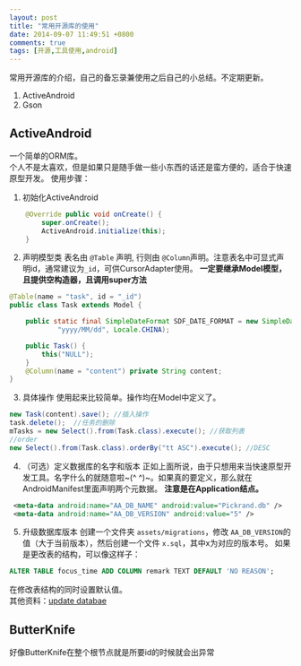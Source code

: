 ```yaml
---
layout: post
title: "常用开源库的使用"
date: 2014-09-07 11:49:51 +0800
comments: true
tags: [开源,工具使用,android]
---
```

常用开源库的介绍，自己的备忘录兼使用之后自己的小总结。不定期更新。  

1. ActiveAndroid
2. Gson

<!--more-->

ActiveAndroid
-----------------
一个简单的ORM库。  
个人不是太喜欢，但是如果只是随手做一些小东西的话还是蛮方便的，适合于快速原型开发。
使用步骤：

1. 初始化ActiveAndroid
```java
	@Override public void onCreate() {
		super.onCreate();
		ActiveAndroid.initialize(this);
	}
```
2. 声明模型类
表名由 `@Table` 声明, 行则由 `@Column`声明。注意表名中可显式声明id，通常建议为`_id`，可供CursorAdapter使用。
**一定要继承Model模型，且提供空构造器，且调用super方法**
```java
@Table(name = "task", id = "_id")
public class Task extends Model {

	public static final SimpleDateFormat SDF_DATE_FORMAT = new SimpleDateFormat(
			"yyyy/MM/dd", Locale.CHINA);

	public Task() {
		this("NULL");
	}
	@Column(name = "content") private String content;
}
```
3. 具体操作
使用起来比较简单。操作均在Model中定义了。
```java
new Task(content).save(); //插入操作
task.delete();	//任务的删除
mTasks = new Select().from(Task.class).execute(); //获取列表
//order
new Select().from(Task.class).orderBy("tt ASC").execute(); //DESC
```
4. （可选）定义数据库的名字和版本
正如上面所说，由于只想用来当快速原型开发工具。名字什么的就随意啦~(^ ^)~。如果真的要定义，那么就在AndroidManifest里面声明两个元数据。
**注意是在Application结点。**
```xml
 <meta-data android:name="AA_DB_NAME" android:value="Pickrand.db" />
 <meta-data android:name="AA_DB_VERSION" android:value="5" />
```

5. 升级数据库版本
创建一个文件夹 `assets/migrations`，修改 `AA_DB_VERSION`的值（大于当前版本），然后创建一个文件 `x.sql`，其中x为对应的版本号。
如果是更改表的结构，可以像这样子：
```sql
ALTER TABLE focus_time ADD COLUMN remark TEXT DEFAULT 'NO REASON';
```
在修改表结构的同时设置默认值。    
其他资料：[update databae][update_database]

ButterKnife
-----------------
好像ButterKnife在整个根节点就是所要id的时候就会出异常


[update_database]: http://stackoverflow.com/questions/4253804/insert-new-column-into-table-in-sqlite
